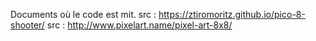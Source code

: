 Documents où le code est mit. 
src : https://ztiromoritz.github.io/pico-8-shooter/
src : http://www.pixelart.name/pixel-art-8x8/
